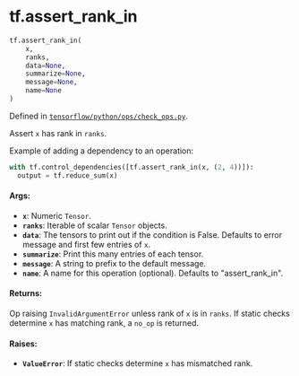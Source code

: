 <div itemscope itemtype="http://developers.google.com/ReferenceObject">
<meta itemprop="name" content="tf.assert_rank_in" />
<meta itemprop="path" content="Stable" />
</div>

# tf.assert_rank_in

``` python
tf.assert_rank_in(
    x,
    ranks,
    data=None,
    summarize=None,
    message=None,
    name=None
)
```



Defined in [`tensorflow/python/ops/check_ops.py`](https://www.tensorflow.org/code/tensorflow/python/ops/check_ops.py).

Assert `x` has rank in `ranks`.

Example of adding a dependency to an operation:

```python
with tf.control_dependencies([tf.assert_rank_in(x, (2, 4))]):
  output = tf.reduce_sum(x)
```

#### Args:

* <b>`x`</b>:  Numeric `Tensor`.
* <b>`ranks`</b>:  Iterable of scalar `Tensor` objects.
* <b>`data`</b>:  The tensors to print out if the condition is False.  Defaults to
    error message and first few entries of `x`.
* <b>`summarize`</b>: Print this many entries of each tensor.
* <b>`message`</b>: A string to prefix to the default message.
* <b>`name`</b>: A name for this operation (optional).
    Defaults to "assert_rank_in".


#### Returns:

Op raising `InvalidArgumentError` unless rank of `x` is in `ranks`.
If static checks determine `x` has matching rank, a `no_op` is returned.


#### Raises:

* <b>`ValueError`</b>:  If static checks determine `x` has mismatched rank.